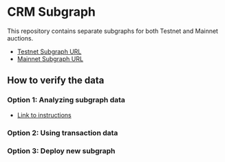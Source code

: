 # CRM Subgraph

This repository contains separate subgraphs for both Testnet and Mainnet auctions.

- [Testnet Subgraph URL](https://thegraph.com/hosted-service/subgraph/spencermiller23/bidshop-crm-testnet)
- [Mainnet Subgraph URL](https://thegraph.com/hosted-service/subgraph/spencermiller23/bidshop-crm-mainnet)

## How to verify the data

### Option 1: Analyzing subgraph data

- [Link to instructions](https://docs.google.com/document/d/1dVr5dz7e9TBF9TWUMKSVO36WmDGgdyie5lhp8jhlKwk/edit?usp=sharing)

### Option 2: Using transaction data

### Option 3: Deploy new subgraph